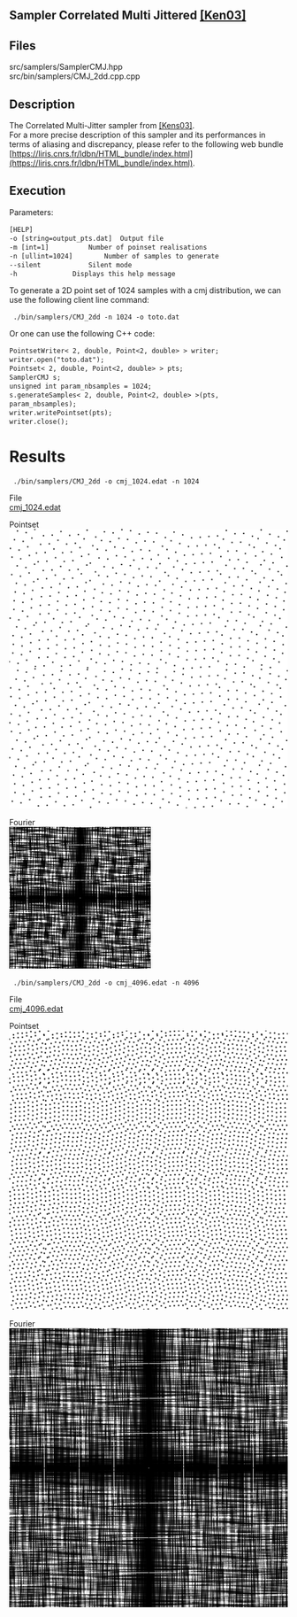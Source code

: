 Sampler Correlated Multi Jittered [[Ken03]](http://graphics.pixar.com/library/MultiJitteredSampling/paper.pdf)
----------------------------------------------------------------------------------------------------------------

## Files

src/samplers/SamplerCMJ.hpp  
src/bin/samplers/CMJ_2dd.cpp.cpp

## Description


The Correlated Multi-Jitter sampler from [[Kens03]](http://graphics.pixar.com/library/MultiJitteredSampling/paper.pdf).  
For a more precise description of this sampler and its performances in terms of aliasing and discrepancy, please refer to the following web bundle [https://liris.cnrs.fr/ldbn/HTML_bundle/index.html](https://liris.cnrs.fr/ldbn/HTML_bundle/index.html).

## Execution


Parameters:  

	[HELP]
	-o [string=output_pts.dat]	Output file
	-m [int=1]			Number of poinset realisations
	-n [ullint=1024]		Number of samples to generate
	--silent 			Silent mode
	-h 				Displays this help message
			

To generate a 2D point set of 1024 samples with a cmj distribution, we can use the following client line command:

     ./bin/samplers/CMJ_2dd -n 1024 -o toto.dat 

Or one can use the following C++ code:

    
    PointsetWriter< 2, double, Point<2, double> > writer;
    writer.open("toto.dat");
    Pointset< 2, double, Point<2, double> > pts;
    SamplerCMJ s;
    unsigned int param_nbsamples = 1024;
    s.generateSamples< 2, double, Point<2, double> >(pts, param_nbsamples);
    writer.writePointset(pts);
    writer.close();
    			

Results
=======

     ./bin/samplers/CMJ_2dd -o cmj_1024.edat -n 1024 

File  
[cmj_1024.edat](data/cmj/cmj_1024.edat)

Pointset  
[![](data/cmj/cmj_1024.png)](data/cmj/cmj_1024.png)

Fourier  
[![](data/cmj/cmj_1024_fourier.png)](data/cmj/cmj_1024_fourier.png)

     ./bin/samplers/CMJ_2dd -o cmj_4096.edat -n 4096 

File  
[cmj_4096.edat](data/cmj/cmj_4096.edat)

Pointset  
[![](data/cmj/cmj_4096.png)](data/cmj/cmj_4096.png)

Fourier  
[![](data/cmj/cmj_4096_fourier.png)](data/cmj/cmj_4096_fourier.png)
